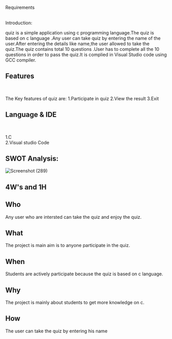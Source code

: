 
Requirements
<br>
<br>

Introduction:
<br>

quiz is a simple application using c programming language.The quiz is based on c language .Any user can take quiz by entering the name of the user.After entering the details like name,the user allowed to take the quiz.The quiz contains total 10 questions .User has to complete all the 10 questions in order to pass the quiz.It is complied in Visual Studio code using GCC compiler.

## Features
<br>

The Key features of quiz are:
1.Participate in quiz
2.View the result
3.Exit


## Language & IDE
<br>


1.C
<br>
2.Visual studio Code
<br>

## SWOT Analysis:


![Screenshot (289)](https://user-images.githubusercontent.com/89694095/132469341-64b936b3-d3e4-4520-a745-ed9a70e6cecb.png)










4W's and 1H
--------------------------------------------------------------------------------

Who
---------------------------------------------------------------------------------
Any user who are intersted can take the quiz and enjoy the quiz.

What
---------------------------------------------------------------------------------
The project is main aim is to anyone participate in the quiz. 

When
---------------------------------------------------------------------------------
Students are actively participate because the quiz is based on c language.

Why
---------------------------------------------------------------------------------
The project is mainly about students to get more knowledge on c.

How
--------------------------------------------------------------------------------
The user can take the quiz by entering his name 




